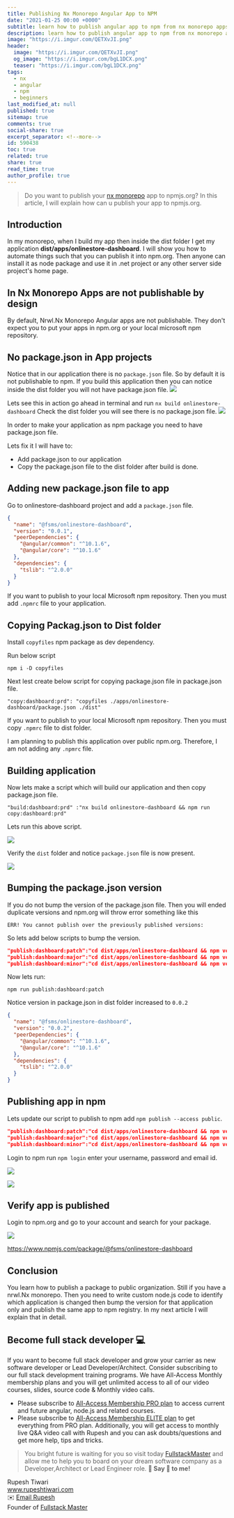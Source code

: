```yaml
---
title: Publishing Nx Monorepo Angular App to NPM
date: "2021-01-25 00:00 +0000"
subtitle: learn how to publish angular app to npm from nx monorepo apps
description: learn how to publish angular app to npm from nx monorepo apps
image: "https://i.imgur.com/QETXvJI.png"
header:
  image: "https://i.imgur.com/QETXvJI.png"
  og_image: "https://i.imgur.com/bgL1DCX.png"
  teaser: "https://i.imgur.com/bgL1DCX.png"
tags:
  - nx
  - angular
  - npm
  - beginners
last_modified_at: null
published: true
sitemap: true
comments: true
social-share: true
excerpt_separator: <!--more-->
id: 590438
toc: true
related: true
share: true
read_time: true
author_profile: true
---
```


> Do you want to publish your [nx monorepo](https://nx.dev) app to npmjs.org? In
> this article, I will explain how can u publish your app to npmjs.org.

## Introduction

In my monorepo, when I build my app then inside the dist folder I get my
application **dist/apps/onlinestore-dashboard**. I will show you how to automate
things such that you can publish it into npm.org. Then anyone can install it as
node package and use it in .net project or any other server side project's home
page.

## In Nx Monorepo Apps are not publishable by design

By default, Nrwl.Nx Monorepo Angular apps are not publishable. They don't expect
you to put your apps in npm.org or your local microsoft npm repository.

## No package.json in App projects

Notice that in our application there is no `package.json` file. So by default it
is not publishable to npm. If you build this application then you can notice
inside the dist folder you will not have package.json file.
![](https://i.imgur.com/kCdTCxu.png)

Lets see this in action go ahead in terminal and run
`nx build onlinestore-dashboard` Check the dist folder you will see there is no
package.json file. ![](https://i.imgur.com/sgqkBVO.png)

In order to make your application as npm package you need to have package.json
file.

Lets fix it I will have to:

- Add package.json to our application
- Copy the package.json file to the dist folder after build is done.

## Adding new package.json file to app

Go to onlinestore-dashboard project and add a `package.json` file.

```json
{
  "name": "@fsms/onlinestore-dashboard",
  "version": "0.0.1",
  "peerDependencies": {
    "@angular/common": "^10.1.6",
    "@angular/core": "^10.1.6"
  },
  "dependencies": {
    "tslib": "^2.0.0"
  }
}
```

If you want to publish to your local Microsoft npm repository. Then you must add
`.npmrc` file to your application.

## Copying Packag.json to Dist folder

Install `copyfiles` npm package as dev dependency.

Run below script

`npm i -D copyfiles`

Next lest create below script for copying package.json file in package.json
file.

`"copy:dashboard:prd": "copyfiles ./apps/onlinestore-dashboard/package.json ./dist"`

If you want to publish to your local Microsoft npm repository. Then you must
copy `.npmrc` file to dist folder.

I am planning to publish this application over public npm.org. Therefore, I am
not adding any `.npmrc` file.

## Building application

Now lets make a script which will build our application and then copy
package.json file.

`"build:dashboard:prd" :"nx build onlinestore-dashboard && npm run copy:dashboard:prd"`

Lets run this above script.

![](https://i.imgur.com/aALuog2.png)

Verify the `dist` folder and notice `package.json` file is now present.

![](https://i.imgur.com/oL4w0cM.png)

## Bumping the package.json version

If you do not bump the version of the package.json file. Then you will ended
duplicate versions and npm.org will throw error something like this

```error
ERR! You cannot publish over the previously published versions:
```

So lets add below scripts to bump the version.

```json
"publish:dashboard:patch":"cd dist/apps/onlinestore-dashboard && npm version patch --force",
"publish:dashboard:major":"cd dist/apps/onlinestore-dashboard && npm version patch --force",
"publish:dashboard:minor":"cd dist/apps/onlinestore-dashboard && npm version patch --force"
```

Now lets run:

`npm run publish:dashboard:patch`

Notice version in package.json in dist folder increased to `0.0.2`

```json
{
  "name": "@fsms/onlinestore-dashboard",
  "version": "0.0.2",
  "peerDependencies": {
    "@angular/common": "^10.1.6",
    "@angular/core": "^10.1.6"
  },
  "dependencies": {
    "tslib": "^2.0.0"
  }
}
```

## Publishing app in npm

Lets update our script to publish to npm add `npm publish --access public`.

```json
"publish:dashboard:patch":"cd dist/apps/onlinestore-dashboard && npm version patch --force && npm publish --access public",
"publish:dashboard:major":"cd dist/apps/onlinestore-dashboard && npm version patch --force && npm publish --access public",
"publish:dashboard:minor":"cd dist/apps/onlinestore-dashboard && npm version patch --force && npm publish --access public"
```

Login to npm run `npm login` enter your username, password and email id.

![](https://i.imgur.com/3SYfX88.png)

![](https://i.imgur.com/ZlSMJYx.png)

## Verify app is published

Login to npm.org and go to your account and search for your package.

![](https://i.imgur.com/g5sT0vr.png)

https://www.npmjs.com/package/@fsms/onlinestore-dashboard

## Conclusion

You learn how to publish a package to public organization. Still if you have a
nrwl.Nx monorepo. Then you need to write custom node.js code to identify which
application is changed then bump the version for that application only and
publish the same app to npm registry. In my next article I will explain that in
detail.

## Become full stack developer 💻

If you want to become full stack developer and grow your carrier as new software
developer or Lead Developer/Architect. Consider subscribing to our full stack
development training programs. We have All-Access Monthly membership plans and
you will get unlimited access to all of our video courses, slides, source code &
Monthly video calls.

- Please subscribe to
  [All-Access Membership PRO plan](https://www.fullstackmaster.net/pro) to
  access current and future angular, node.js and related courses.
- Please subscribe to
  [All-Access Membership ELITE plan](https://www.fullstackmaster.net/elite) to
  get everything from PRO plan. Additionally, you will get access to monthly
  live Q&A video call with Rupesh and you can ask doubts/questions and get more
  help, tips and tricks.

> You bright future is waiting for you so visit today
> [FullstackMaster](www.fullstackmaster.net) and allow me to help you to board
> on your dream software company as a Developer,Architect or Lead Engineer role.
> **💖 Say 👋 to me!**

<div> 
Rupesh Tiwari </div><div>
<a href="https://www.rupeshtiwari.com"> www.rupeshtiwari.com</a> </div><div>
✉️ <a href="mailto:fullstackmaster1@gmail.com?subject=Hi"> Email Rupesh</a> </div><div>
Founder of <a href="https://www.fullstackmaster.net"> Fullstack Master</a></div><div>
</div>

